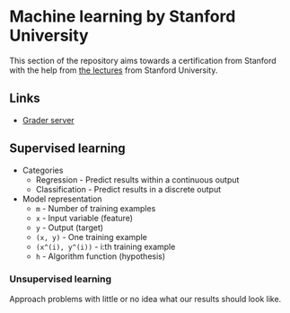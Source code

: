 # Machine learning by Stanford University

This section of the repository aims towards a certification from Stanford with the help from [the lectures](https://www.coursera.org/learn/machine-learning) from Stanford University.

## Links

- [Grader server](https://status.coursera.org/)

## Supervised learning

- Categories
  - Regression - Predict results within a continuous output
  - Classification - Predict results in a discrete output
- Model representation
  - `m` - Number of training examples
  - `x` - Input variable (feature)
  - `y` - Output (target)
  - `(x, y)` - One training example
  - `(x^(i), y^(i))` - i:th training example
  - `h` - Algorithm function (hypothesis)

### Unsupervised learning

Approach problems with little or no idea what our results should look like.
